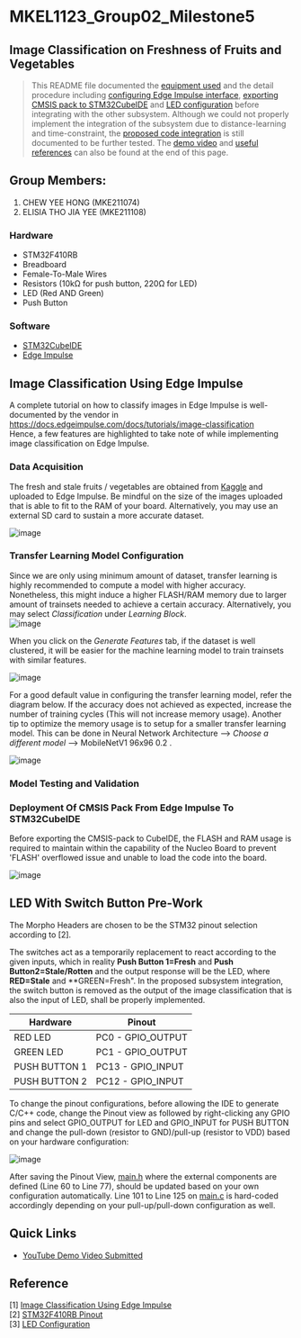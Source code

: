 # MKEL1123_Group02_Milestone5
## Image Classification on Freshness of Fruits and Vegetables
> This README file documented the [equipment used](#hardware) and the detail procedure including [configuring Edge Impulse interface](#image-classification-using-edge-impulse), [exporting CMSIS pack to STM32CubeIDE](#deployment-of-cmsis-pack-from-edge-impulse-to-stm32cubeide) and [LED configuration](#led-and-button-pre-work) before integrating with the other subsystem. Although we could not properly implement the integration of the subsystem due to distance-learning and time-constraint, the [proposed code integration]() is still documented to be further tested. The [demo video](#quick-links) and [useful references](#reference) can also be found at the end of this page. 

## Group Members: 
1. CHEW YEE HONG (MKE211074)
2. ELISIA THO JIA YEE (MKE211108)  


### Hardware 
- STM32F410RB
- Breadboard 
- Female-To-Male Wires 
- Resistors (10kΩ for push button, 220Ω for LED)
- LED (Red AND Green) 
- Push Button

### Software
- [STM32CubeIDE](https://www.st.com/en/development-tools/stm32cubeide.html)
- [Edge Impulse](https://www.edgeimpulse.com/) 



## Image Classification Using Edge Impulse 
A complete tutorial on how to classify images in Edge Impulse is well-documented by the vendor in https://docs.edgeimpulse.com/docs/tutorials/image-classification  
Hence, a few features are highlighted to take note of while implementing image classification on Edge Impulse.  

### Data Acquisition  
The fresh and stale fruits / vegetables are obtained from [Kaggle](https://www.kaggle.com/datasets/raghavrpotdar/fresh-and-stale-images-of-fruits-and-vegetables) and uploaded to Edge Impulse. Be mindful on the size of the images uploaded that is able to fit to the RAM of your board. Alternatively, you may use an external SD card to sustain a more accurate dataset.   

![image](https://user-images.githubusercontent.com/64217618/178151313-aeea6674-8443-4e7a-a6f7-20cd69916569.png)

### Transfer Learning Model Configuration
Since we are only using minimum amount of dataset, transfer learning is highly recommended to compute a model with higher accuracy. Nonetheless, this might induce a higher FLASH/RAM memory due to larger amount of trainsets needed to achieve a certain accuracy. Alternatively, you may select *Classification* under *Learning Block*.  
![image](https://user-images.githubusercontent.com/64217618/178151565-3d905129-14ad-4284-a72b-9c85eefcd843.png)   

When you click on the *Generate Features* tab, if the dataset is well clustered, it will be easier for the machine learning model to train trainsets with similar features.  

![image](https://user-images.githubusercontent.com/64217618/178151691-24d8f417-9cf2-426a-be05-51d09872a440.png)    

For a good default value in configuring the transfer learning model, refer the diagram below. If the accuracy does not achieved as expected, increase the number of training cycles (This will not increase memory usage). Another tip to optimize the memory usage is to setup for a smaller transfer learning model. This can be done in  Neural Network Architecture --> *Choose a different model*  --> MobileNetV1 96x96 0.2 .  

![image](https://user-images.githubusercontent.com/64217618/178152155-773c1a54-3da9-410c-bc89-b28739d28221.png)  

### Model Testing and Validation 


### Deployment Of CMSIS Pack From Edge Impulse To STM32CubeIDE
Before exporting the CMSIS-pack to CubeIDE,  the FLASH and RAM usage is required to maintain within the capability of the Nucleo Board to prevent 'FLASH' overflowed issue and unable to load the code into the board.  

![image](https://user-images.githubusercontent.com/64217618/178114672-4fd0b92f-d0ef-452e-aa6e-b02eb244e91d.png)  




## LED With Switch Button Pre-Work
The Morpho Headers are chosen to be the STM32 pinout selection according to [2]. 

The switches act as a temporarily replacement to react according to the given inputs, which in reality **Push Button 1=Fresh** and **Push Button2=Stale/Rotten** and the output response will be the LED, where **RED=Stale** and **GREEN=Fresh". In the proposed subsystem integration, the switch button is removed as the output of the image classification that is also the input of LED, shall be properly implemented. 

| Hardware      | Pinout              |  
| ------------- | -------------       |
| RED LED       | PC0 -  GPIO_OUTPUT  |
| GREEN LED     | PC1 -  GPIO_OUTPUT  |
| PUSH BUTTON 1 | PC13 - GPIO_INPUT   |
| PUSH BUTTON 2 | PC12 - GPIO_INPUT   |  


To change the pinout configurations, before allowing the IDE to generate C/C++ code, change the Pinout view as followed by right-clicking any GPIO pins and select GPIO_OUTPUT for LED and GPIO_INPUT for PUSH BUTTON and change the pull-down (resistor to GND)/pull-up (resistor to VDD) based on your hardware configuration:  

![image](https://user-images.githubusercontent.com/64217618/178117171-0041471c-6940-44c3-824f-bd0d0b0482df.png)  


After saving the Pinout View, [main.h](https://github.com/yeehongchew/MKEL1123_Group02_Milestone5/blob/main/LED/Core/Inc/main.h) where the external components are defined (Line 60 to Line 77), should be updated based on your own configuration automatically. Line 101 to Line 125 on [main.c](https://github.com/yeehongchew/MKEL1123_Group02_Milestone5/blob/main/LED/Core/Src/main.c) is hard-coded accordingly depending on your pull-up/pull-down configuration as well. 

## Quick Links 
* [YouTube Demo Video Submitted](https://youtu.be/jqhI_9lisJs)


## Reference ##  
[1] [Image Classification Using Edge Impulse](https://docs.edgeimpulse.com/docs/tutorials/image-classification)  
[2] [STM32F410RB Pinout](https://os.mbed.com/platforms/ST-Nucleo-F410RB/)  
[3] [LED Configuration](https://www.youtube.com/watch?v=iMsMYHoFKBE)
 


